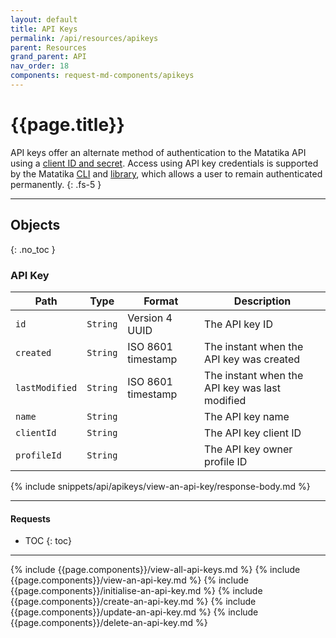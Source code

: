 ```yaml
---
layout: default
title: API Keys
permalink: /api/resources/apikeys
parent: Resources
grand_parent: API
nav_order: 18
components: request-md-components/apikeys
---
```


# {{page.title}}

API keys offer an alternate method of authentication to the Matatika API using a [client ID and secret](https://www.oauth.com/oauth2-servers/client-registration/client-id-secret/). Access using API key credentials is supported by the Matatika [CLI]({{site.baseurl}}/cli) and [library]({{site.baseurl}}/library), which allows a user to remain authenticated permanently.
{: .fs-5 }

---

## Objects
{: .no_toc }

### API Key

Path | Type | Format | Description
---- | ---- | ------ | -----------
`id` | `String` | Version 4 UUID | The API key ID
`created` | `String` | ISO 8601 timestamp | The instant when the API key was created
`lastModified` | `String` | ISO 8601 timestamp | The instant when the API key was last modified
`name` | `String` | | The API key name
`clientId` | `String` | | The API key client ID
`profileId` | `String` | | The API key owner profile ID

{% include snippets/api/apikeys/view-an-api-key/response-body.md %}

---

#### Requests

- TOC
{: toc}

---

{% include {{page.components}}/view-all-api-keys.md %}
{% include {{page.components}}/view-an-api-key.md %}
{% include {{page.components}}/initialise-an-api-key.md %}
{% include {{page.components}}/create-an-api-key.md %}
{% include {{page.components}}/update-an-api-key.md %}
{% include {{page.components}}/delete-an-api-key.md %}
